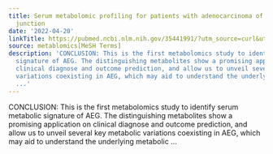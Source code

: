 ```yaml
---
title: Serum metabolomic profiling for patients with adenocarcinoma of the esophagogastric
  junction
date: '2022-04-20'
linkTitle: https://pubmed.ncbi.nlm.nih.gov/35441991/?utm_source=curl&utm_medium=rss&utm_campaign=pubmed-2&utm_content=1Zkrxt7ktlCbHBXEV3v65xxSnkSWNsJ1A6Fq3gBniKhGfIUslK&fc=20210907212339&ff=20220422211056&v=2.17.6
source: metablomics[MeSH Terms]
description: 'CONCLUSION: This is the first metabolomics study to identify serum metabolic
  signature of AEG. The distinguishing metabolites show a promising application on
  clinical diagnose and outcome prediction, and allow us to unveil several key metabolic
  variations coexisting in AEG, which may aid to understand the underlying metabolic
  ...'
---
```

CONCLUSION: This is the first metabolomics study to identify serum metabolic signature of AEG. The distinguishing metabolites show a promising application on clinical diagnose and outcome prediction, and allow us to unveil several key metabolic variations coexisting in AEG, which may aid to understand the underlying metabolic ...